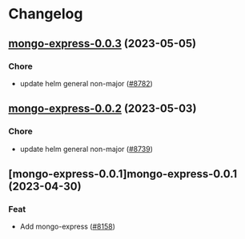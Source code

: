 # Changelog



## [mongo-express-0.0.3](https://github.com/truecharts/charts/compare/mongo-express-0.0.2...mongo-express-0.0.3) (2023-05-05)

### Chore

- update helm general non-major ([#8782](https://github.com/truecharts/charts/issues/8782))
  
  


## [mongo-express-0.0.2](https://github.com/truecharts/charts/compare/mongo-express-0.0.1...mongo-express-0.0.2) (2023-05-03)

### Chore

- update helm general non-major ([#8739](https://github.com/truecharts/charts/issues/8739))
  
  


## [mongo-express-0.0.1]mongo-express-0.0.1 (2023-04-30)

### Feat

- Add mongo-express ([#8158](https://github.com/truecharts/charts/issues/8158))
  
  